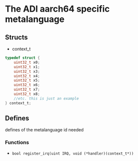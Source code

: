 # The ADI aarch64 specific metalanguage

## Structs
* context_t
```c
typedef struct {
    uint32_t x0;
    uint32_t x1;
    uint32_t x3;
    uint32_t x4;
    uint32_t x5;
    uint32_t x6;
    uint32_t x7;
    uint32_t x8;
    //etc. this is just an example
} context_t;
```
## Defines
defines of the metalanguage id needed
### Functions
* `bool register_irq(uint IRQ, void (*handler)(context_t*))`